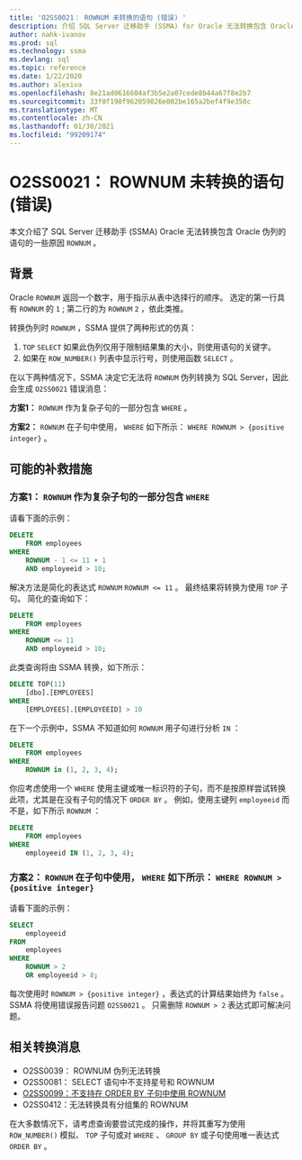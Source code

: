 ```yaml
---
title: 'O2SS0021： ROWNUM 未转换的语句 (错误) '
description: 介绍 SQL Server 迁移助手 (SSMA) for Oracle 无法转换包含 Oracle ROWNUM 伪列的语句的一些原因。
author: nahk-ivanov
ms.prod: sql
ms.technology: ssma
ms.devlang: sql
ms.topic: reference
ms.date: 1/22/2020
ms.author: alexiva
ms.openlocfilehash: 8e21ad0616604af3b5e2a07cede8b44a67f8e2b7
ms.sourcegitcommit: 33f0f190f962059826e002be165a2bef4f9e350c
ms.translationtype: MT
ms.contentlocale: zh-CN
ms.lasthandoff: 01/30/2021
ms.locfileid: "99209174"
---
```

# <a name="o2ss0021-statement-with-rownum-not-converted-error"></a>O2SS0021： ROWNUM 未转换的语句 (错误) 

本文介绍了 SQL Server 迁移助手 (SSMA) Oracle 无法转换包含 Oracle 伪列的语句的一些原因 `ROWNUM` 。

## <a name="background"></a>背景

Oracle `ROWNUM` 返回一个数字，用于指示从表中选择行的顺序。 选定的第一行具有 `ROWNUM` 的 `1` ; 第二行的为 `ROWNUM` `2` ，依此类推。

转换伪列时 `ROWNUM` ，SSMA 提供了两种形式的仿真：

 1. `TOP` `SELECT` 如果此伪列仅用于限制结果集的大小，则使用语句的关键字。
 2. 如果在 `ROW_NUMBER()` 列表中显示行号，则使用函数 `SELECT` 。

在以下两种情况下，SSMA 决定它无法将 `ROWNUM` 伪列转换为 SQL Server，因此会生成 `O2SS0021` 错误消息：

**方案1：** `ROWNUM` 作为复杂子句的一部分包含 `WHERE` 。

**方案2：** `ROWNUM` 在子句中使用， `WHERE` 如下所示： `WHERE ROWNUM > {positive integer}` 。

## <a name="possible-remedies"></a>可能的补救措施

### <a name="scenario-1-rownum-is-included-as-part-of-a-complex-where-clause"></a>方案1： `ROWNUM` 作为复杂子句的一部分包含 `WHERE`

请看下面的示例：

```sql
DELETE
    FROM employees
WHERE
    ROWNUM - 1 <= 11 + 1
    AND employeeid > 10;
```

解决方法是简化的表达式 `ROWNUM` `ROWNUM <= 11` 。 最终结果将转换为使用 `TOP` 子句。 简化的查询如下：

```sql
DELETE
    FROM employees
WHERE
    ROWNUM <= 11
    AND employeeid > 10;
```

此类查询将由 SSMA 转换，如下所示：

```sql
DELETE TOP(11)
    [dbo].[EMPLOYEES]
WHERE
    [EMPLOYEES].[EMPLOYEEID] > 10
```

在下一个示例中，SSMA 不知道如何 `ROWNUM` 用子句进行分析 `IN` ：

```sql
DELETE
    FROM employees
WHERE
    ROWNUM in (1, 2, 3, 4);
```

你应考虑使用一个 `WHERE` 使用主键或唯一标识符的子句，而不是按原样尝试转换此项，尤其是在没有子句的情况下 `ORDER BY` 。 例如，使用主键列 `employeeid` 而不是，如下所示 `ROWNUM` ：

```sql
DELETE
    FROM employees
WHERE
    employeeid IN (1, 2, 3, 4);
```

### <a name="scenario-2-rownum-is-used-in-a-where-clause-like-this-where-rownum--positive-integer"></a>方案2： `ROWNUM` 在子句中使用， `WHERE` 如下所示： `WHERE ROWNUM > {positive integer}`

请看下面的示例：

```sql
SELECT
    employeeid
FROM
    employees
WHERE
    ROWNUM > 2
    OR employeeid > 8;
```

每次使用时 `ROWNUM > {positive integer}` ，表达式的计算结果始终为 `false` 。 SSMA 将使用错误报告问题 `O2SS0021` 。 只需删除 `ROWNUM > 2` 表达式即可解决问题。

## <a name="related-conversion-messages"></a>相关转换消息

* O2SS0039： ROWNUM 伪列无法转换
* O2SS0081： SELECT 语句中不支持星号和 ROWNUM
* [O2SS0099：不支持在 ORDER BY 子句中使用 ROWNUM](o2ss0099.md)
* O2SS0412：无法转换具有分组集的 ROWNUM

在大多数情况下，请考虑查询要尝试完成的操作，并将其重写为使用 `ROW_NUMBER()` 模拟、 `TOP` 子句或对 `WHERE` 、 `GROUP BY` 或子句使用唯一表达式 `ORDER BY` 。
